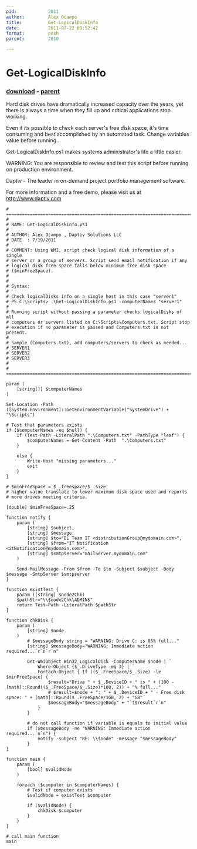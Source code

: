 ```yaml
---
pid:            2811
author:         Alex Ocampo
title:          Get-LogicalDiskInfo
date:           2011-07-22 08:52:42
format:         posh
parent:         2810

---
```


# Get-LogicalDiskInfo

### [download](//scripts/2811.ps1) - [parent](//scripts/2810.md)

Hard disk drives have dramatically increased capacity over the years, yet there is always a time when they fill up and critical applications stop working.

Even if its possible to check each server's free disk space, it's time consuming and best accomplished by an automated task. Change variables value before running...

Get-LogicalDiskInfo.ps1 makes systems administrator's life a little easier.

WARNING: You are responsible to review and test this script before running on production environment.
		 

Daptiv - The leader in on-demand project portfolio management software.

For more information and a free demo, please visit us at http://www.daptiv.com

```posh
# ========================================================================
# 
# NAME: Get-LogicalDiskInfo.ps1
# 
# AUTHOR: Alex Ocampo , Daptiv Solutions LLC
# DATE  : 7/19/2011
# 
# COMMENT: Using WMI, script check logical disk information of a single
# server or a group of servers. Script send email notification if any
# logical disk free space falls below minimum free disk space
# ($minFreeSpace).
#          
#
# Syntax:
#
# Check logicalDisks info on a single host in this case "server1"
# PS C:\Scripts> .\Get-LogicalDiskInfo.ps1 -computerNames "server1"
#
# Running script without passing a parameter checks logicalDisks of all
# computers or servers listed on C:\Scripts\Computers.txt. Script stop
# execution if no parameter is passed and Computers.txt is not present.
#
# Sample (Computers.txt), add computers/servers to check as needed...
# SERVER1
# SERVER2
# SERVER3
# 
# ========================================================================

param (
	[string[]] $computerNames
)

Set-Location -Path ([System.Environment]::GetEnvironmentVariable("SystemDrive") + "\Scripts")

# Test that parameters exists
if ($computerNames -eq $null) {
	if (Test-Path -LiteralPath ".\Computers.txt" -PathType "leaf") {
		$computerNames = Get-Content -Path	".\Computers.txt"
	}
	
	else {
		Write-Host "missing parameters..."
		exit
	}
}

# $minFreeSpace = $_.freespace/$_.size
# higher value translate to lower maximum disk space used and reports
# more drives meeting criteria.

[double] $minFreeSpace=.25

function notify {
	param (
		[string] $subject,
		[string] $message,
		[string] $to="DL Team IT <distributionGroup@mydomain.com>",
		[string] $from="IT Notification <itNotification@mydomain.com>",		
		[string] $smtpserver="mailServer.mydomain.com"
	)
	
	Send-MailMessage -From $from -To $to -Subject $subject -Body $message -SmtpServer $smtpserver
}
 
function existTest {
	param ([string] $node2Chk)
	$pathStr="\\$node2Chk\ADMIN$"
	return Test-Path -LiteralPath $pathStr
}

function chkDisk {
	param (
		[string] $node
	)
		# $messageBody string = "WARNING: Drive C: is 85% full..."
		[string] $messageBody="WARNING: Immediate action required...`r`n`r`n"
				
		Get-WmiObject Win32_LogicalDisk -ComputerName $node | `
			Where-Object {$_.DriveType -eq 3} | `
			ForEach-Object { If (($_.FreeSpace/$_.Size) -le $minFreeSpace) { `
				$result="Drive " + $_.DeviceID + " is " + (100 - [math]::Round(($_.FreeSpace/$_.Size)*100, 2)) + "% full..."
				# $result=$node + ": " + $_.DeviceID + " - Free disk space: " + [math]::Round($_.FreeSpace/1GB, 2) + "GB"
				$messageBody="$messageBody" + "`t$result`r`n"
			}
		}
		
		# do not call function if variable is equals to initial value
		if ($messageBody -ne "WARNING: Immediate action required...`n`n") {				
			notify -subject "RE: \\$node" -message "$messageBody"
		}
}

function main {
	param (
		[bool] $validNode
	)
		
	foreach ($computer in $computerNames) {
		# Test if computer exists
		$validNode = existTest $computer
		
		if ($validNode) {
			chkDisk $computer
		}		
	}
} 

# call main function
main
```
